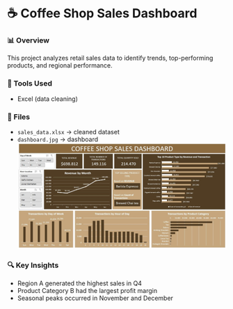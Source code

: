 # ☕️ Coffee Shop Sales Dashboard

### 📊 Overview
This project analyzes retail sales data to identify trends, top-performing products, and regional performance.

### 🧰 Tools Used
- Excel (data cleaning)

### 📎 Files
- `sales_data.xlsx` → cleaned dataset  
- `dashboard.jpg` → dashboard
 ![Dashboard Preview](dashboard.jpg)

### 🔍 Key Insights
- Region A generated the highest sales in Q4  
- Product Category B had the largest profit margin  
- Seasonal peaks occurred in November and December



